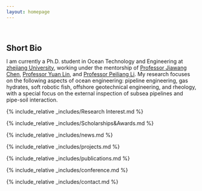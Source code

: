```yaml
---
layout: homepage
---
```


<h1 id="about-me"></h1>

<h2 style="margin: 60px 0px 10px;">Short Bio</h2>

I am currently a Ph.D. student in Ocean Technology and Engineering at [zhejiang University](https://www.zju.edu.cn/english/), working under the mentorship of [Professor Jiawang Chen](https://www.researchgate.net/profile/Jiawang-Chen), [Professor Yuan Lin](https://person.zju.edu.cn/en/linyuan#0), and [Professor Peiliang Li](https://person.zju.edu.cn/en/lipeiliang#0). My research focuses on the following aspects of ocean engineering: pipeline engineering, gas hydrates, soft robotic fish, offshore geotechnical engineering, and rheology, with a special focus on the external inspection of subsea pipelines and pipe-soil interaction.

{% include_relative _includes/Research Interest.md %}

{% include_relative _includes/Scholarships&Awards.md %}

{% include_relative _includes/news.md %}

{% include_relative _includes/projects.md %}

{% include_relative _includes/publications.md %}

{% include_relative _includes/conference.md %}

{% include_relative _includes/contact.md %}
<!-- <strong style="color:#e74d3c; font-weight:600"><strong style="color:#e74d3c; font-weight:600">I am currently on the 2023-2024 academic job market, looking for faculty positions in CS, CSE, ECE, IEOR, etc., related to Artificial Intelligence, Computer Vision, and Machine Learning. Please feel free to contact me if you are interested. I am also happy to give talks on my research in related seminars.</strong></strong> -->


<!-- 
{% include_relative _includes/publications.md %}

{% include_relative _includes/teaching.md %}

{% include_relative _includes/talks.md %}

{% include_relative _includes/services.md %}


 -->